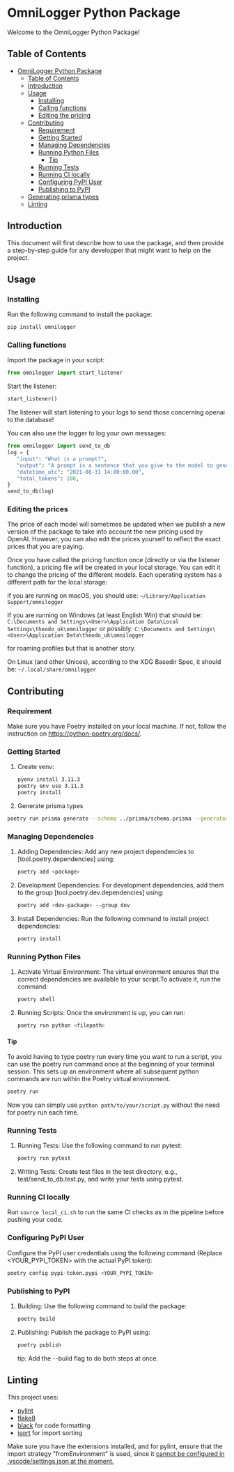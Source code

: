 # OmniLogger Python Package

Welcome to the OmniLogger Python Package!

## Table of Contents

- [OmniLogger Python Package](#omnilogger-python-package)
  - [Table of Contents](#table-of-contents)
  - [Introduction](#introduction)
  - [Usage](#usage)
    - [Installing](#installing)
    - [Calling functions](#calling-functions)
    - [Editing the pricing](#editing-the-pricing)
  - [Contributing](#contributing)
    - [Requirement](#requirement)
    - [Getting Started](#getting-started)
    - [Managing Dependencies](#managing-dependencies)
    - [Running Python Files](#running-python-files)
      - [Tip](#tip)
    - [Running Tests](#running-tests)
    - [Running CI locally](#running-ci-locally)
    - [Configuring PyPI User](#configuring-pypi-user)
    - [Publishing to PyPI](#publishing-to-pypi)
  - [Generating prisma types](#generating-prisma-types)
  - [Linting](#linting)

## Introduction

This document will first describe how to use the package, and then provide a step-by-step guide for any developper that might want to help on the project.

## Usage

### Installing

Run the following command to install the package:

```sh
pip install omnilogger
```

### Calling functions

Import the package in your script:

```python
from omnilogger import start_listener
```

Start the listener:

```python
start_listener()
```

The listener will start listening to your logs to send those concerning openai to the database!

You can also use the logger to log your own messages:

```python
from omnilogger import send_to_db
log = {
   "input": "What is a prompt?",
   "output": "A prompt is a sentence that you give to the model to generate a text.",
   "datetime_utc": "2021-08-31 14:00:00.00",
   "total_tokens": 100,
}
send_to_db(log)
```

### Editing the prices

The price of each model will sometimes be updated when we publish a new version of the package to take into account the new pricing used by OpenAI. However, you can also edit the prices yourself to reflect the exact prices that you are paying.

Once you have called the pricing function once (directly or via the listener function), a pricing file will be created in your local storage. You can edit it to change the pricing of the different models. Each operating system has a different path for the local storage:

if you are running on macOS, you should use:
`~/Library/Application Support/omnilogger`

If you are running on Windows (at least English Win) that should be:
`C:\Documents and Settings\<User>\Application Data\Local Settings\theodo_uk\omnilogger`
or possibly:
`C:\Documents and Settings\<User>\Application Data\theodo_uk\omnilogger`

for roaming profiles but that is another story.

On Linux (and other Unices), according to the XDG Basedir Spec, it should be:
`~/.local/share/omnilogger`

## Contributing

### Requirement

Make sure you have Poetry installed on your local machine. If not, follow the instruction on https://python-poetry.org/docs/.

### Getting Started

1. Create venv:

   ```sh
   pyenv install 3.11.3
   poetry env use 3.11.3
   poetry install
   ```

2. Generate prisma types

```sh
poetry run prisma generate --schema ../prisma/schema.prisma --generator client_py
```

### Managing Dependencies

1. Adding Dependencies: Add any new project dependencies to [tool.poetry.dependencies] using:
   ```sh
   poetry add <package>
   ```
2. Development Dependencies: For development dependencies, add them to the group [tool.poetry.dev.dependencies] using:

   ```sh
   poetry add <dev-package> --group dev
   ```

3. Install Dependencies: Run the following command to install project dependencies:
   ```sh
   poetry install
   ```

### Running Python Files

1. Activate Virtual Environment: The virtual environment ensures that the correct dependencies are available to your script.To activate it, run the command:

   ```sh
   poetry shell
   ```

2. Running Scripts: Once the environment is up, you can run:
   ```sh
   poetry run python <filepath>
   ```

#### Tip

To avoid having to type poetry run every time you want to run a script, you can use the poetry run command once at the beginning of your terminal session. This sets up an environment where all subsequent python commands are run within the Poetry virtual environment.

```sh
poetry run
```

Now you can simply use `python path/to/your/script.py` without the need for poetry run each time.

### Running Tests

1. Running Tests: Use the following command to run pytest:

   ```sh
   poetry run pytest
   ```

2. Writing Tests: Create test files in the test directory, e.g., test/send_to_db.test.py, and write your tests using pytest.

### Running CI locally

Run `source local_ci.sh` to run the same CI checks as in the pipeline before pushing your code.

### Configuring PyPI User

Configure the PyPI user credentials using the following command (Replace <YOUR_PYPI_TOKEN> with the actual PyPI token):

```sh
poetry config pypi-token.pypi <YOUR_PYPI_TOKEN>
```

### Publishing to PyPI

1. Building: Use the following command to build the package:

   ```sh
   poetry build
   ```

2. Publishing: Publish the package to PyPI using:
   ```sh
   poetry publish
   ```
   tip: Add the --build flag to do both steps at once.

## Linting

This project uses:

- [pylint](https://marketplace.visualstudio.com/items?itemName=ms-python.pylint)
- [flake8](https://marketplace.visualstudio.com/items?itemName=ms-python.flake8)
- [black](https://marketplace.visualstudio.com/items?itemName=ms-python.black-formatter) for code formatting
- [isort](https://marketplace.visualstudio.com/items?itemName=ms-python.isort) for import sorting

Make sure you have the extensions installed, and for pylint, ensure that the import strategy "fromEnvironment" is used, since it [cannot be configured in .vscode/settings.json at the moment.](https://github.com/microsoft/vscode-pylint/issues/377)
